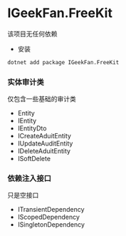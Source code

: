﻿# IGeekFan.FreeKit

该项目无任何依赖

- 安装
```bash
dotnet add package IGeekFan.FreeKit
```


### 实体审计类

仅包含一些基础的审计类

- Entity
- IEntity
- IEntityDto
- ICreateAduitEntity
- IUpdateAuditEntity
- IDeleteAduitEntity
- ISoftDelete

### 依赖注入接口

只是空接口

- ITransientDependency
- IScopedDependency
- ISingletonDependency